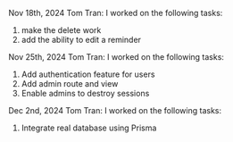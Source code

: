 Nov 18th, 2024
Tom Tran:
I worked on the following tasks:
1. make the delete work
2. add the ability to edit a reminder

Nov 25th, 2024
Tom Tran:
I worked on the following tasks:
1. Add authentication feature for users
2. Add admin route and view
3. Enable admins to destroy sessions

Dec 2nd, 2024
Tom Tran:
I worked on the following tasks:
1. Integrate real database using Prisma

